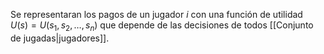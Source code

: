 
Se representaran los pagos de un jugador $i$ con una función de utilidad $U(s)=U(s_1,s_2,\dots,s_n)$ que depende de las decisiones de todos [[Conjunto de jugadas|jugadores]]. 